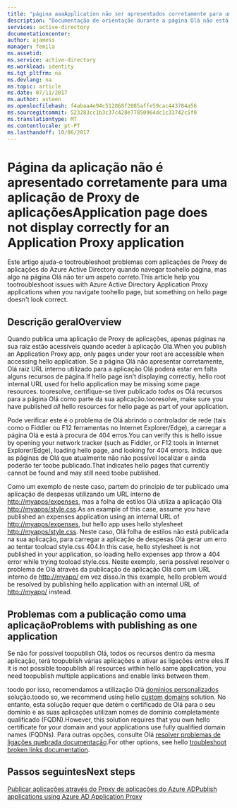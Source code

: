 ```yaml
---
title: "página aaaApplication não ser apresentados corretamente para uma aplicação de Proxy de aplicações | Microsoft Docs"
description: "Documentação de orientação durante a página Olá não está corretamente apresentação de uma aplicação de Proxy de aplicação ter integrado com o Azure AD"
services: active-directory
documentationcenter: 
author: ajamess
manager: femila
ms.assetid: 
ms.service: active-directory
ms.workload: identity
ms.tgt_pltfrm: na
ms.devlang: na
ms.topic: article
ms.date: 07/11/2017
ms.author: asteen
ms.openlocfilehash: f4abaa4e94c512868f2085affe59cac443784a56
ms.sourcegitcommit: 523283cc1b3c37c428e77850964dc1c33742c5f0
ms.translationtype: MT
ms.contentlocale: pt-PT
ms.lasthandoff: 10/06/2017
---
```

# <a name="application-page-does-not-display-correctly-for-an-application-proxy-application"></a><span data-ttu-id="52599-103">Página da aplicação não é apresentado corretamente para uma aplicação de Proxy de aplicações</span><span class="sxs-lookup"><span data-stu-id="52599-103">Application page does not display correctly for an Application Proxy application</span></span>

<span data-ttu-id="52599-104">Este artigo ajuda-o tootroubleshoot problemas com aplicações de Proxy de aplicações do Azure Active Directory quando navegar toohello página, mas algo na página Olá não ter um aspeto correto.</span><span class="sxs-lookup"><span data-stu-id="52599-104">This article help you tootroubleshoot issues with Azure Active Directory Application Proxy applications when you navigate toohello page, but something on hello page doesn't look correct.</span></span>

## <a name="overview"></a><span data-ttu-id="52599-105">Descrição geral</span><span class="sxs-lookup"><span data-stu-id="52599-105">Overview</span></span>
<span data-ttu-id="52599-106">Quando publica uma aplicação de Proxy de aplicações, apenas páginas na sua raiz estão acessíveis quando aceder à aplicação Olá.</span><span class="sxs-lookup"><span data-stu-id="52599-106">When you publish an Application Proxy app, only pages under your root are accessible when accessing hello application.</span></span> <span data-ttu-id="52599-107">Se a página Olá não apresentar corretamente, Olá raiz URL interno utilizado para a aplicação Olá poderá estar em falta alguns recursos de página.</span><span class="sxs-lookup"><span data-stu-id="52599-107">If hello page isn’t displaying correctly, hello root internal URL used for hello application may be missing some page resources.</span></span> <span data-ttu-id="52599-108">tooresolve, certifique-se tiver publicado *todos os* Olá recursos para a página Olá como parte da sua aplicação.</span><span class="sxs-lookup"><span data-stu-id="52599-108">tooresolve, make sure you have published *all* hello resources for hello page as part of your application.</span></span>

<span data-ttu-id="52599-109">Pode verificar este é o problema de Olá abrindo o controlador de rede (tais como o Fiddler ou F12 ferramentas no Internet Explorer/Edge), a carregar a página Olá e está à procura de 404 erros.</span><span class="sxs-lookup"><span data-stu-id="52599-109">You can verify this is hello issue by opening your network tracker (such as Fiddler, or F12 tools in Internet Explorer/Edge), loading hello page, and looking for 404 errors.</span></span> <span data-ttu-id="52599-110">Indica que as páginas de Olá que atualmente não não possível localizar e ainda poderão ter toobe publicado.</span><span class="sxs-lookup"><span data-stu-id="52599-110">That indicates hello pages that currently cannot be found and may still need toobe published.</span></span>

<span data-ttu-id="52599-111">Como um exemplo de neste caso, partem do princípio de ter publicado uma aplicação de despesas utilizando um URL interno de <http://myapps/expenses>, mas a folha de estilos Olá utiliza a aplicação Olá <http://myapps/style.css>.</span><span class="sxs-lookup"><span data-stu-id="52599-111">As an example of this case, assume you have published an expenses application using an internal URL of <http://myapps/expenses>, but hello app uses hello stylesheet <http://myapps/style.css>.</span></span> <span data-ttu-id="52599-112">Neste caso, Olá folha de estilos não está publicada na sua aplicação, para carregar a aplicação de despesas Olá gerar um erro ao tentar tooload style.css 404.</span><span class="sxs-lookup"><span data-stu-id="52599-112">In this case, hello stylesheet is not published in your application, so loading hello expenses app throw a 404 error while trying tooload style.css.</span></span> <span data-ttu-id="52599-113">Neste exemplo, seria possível resolver o problema de Olá através da publicação de aplicação Olá com um URL interno de <http://myapp/> em vez disso.</span><span class="sxs-lookup"><span data-stu-id="52599-113">In this example, hello problem would be resolved by publishing hello application with an internal URL of <http://myapp/> instead.</span></span>

## <a name="problems-with-publishing-as-one-application"></a><span data-ttu-id="52599-114">Problemas com a publicação como uma aplicação</span><span class="sxs-lookup"><span data-stu-id="52599-114">Problems with publishing as one application</span></span>

<span data-ttu-id="52599-115">Se não for possível toopublish Olá, todos os recursos dentro da mesma aplicação, terá toopublish várias aplicações e ativar as ligações entre eles.</span><span class="sxs-lookup"><span data-stu-id="52599-115">If it is not possible toopublish all resources within hello same application, you need toopublish multiple applications and enable links between them.</span></span>

<span data-ttu-id="52599-116">toodo por isso, recomendamos a utilização Olá [domínios personalizados](https://docs.microsoft.com/azure/active-directory/active-directory-application-proxy-custom-domains) solução.</span><span class="sxs-lookup"><span data-stu-id="52599-116">toodo so, we recommend using hello [custom domains](https://docs.microsoft.com/azure/active-directory/active-directory-application-proxy-custom-domains) solution.</span></span> <span data-ttu-id="52599-117">No entanto, esta solução requer que detém o certificado de Olá para o seu domínio e as suas aplicações utilizam nomes de domínio completamente qualificado (FQDN).</span><span class="sxs-lookup"><span data-stu-id="52599-117">However, this solution requires that you own hello certificate for your domain and your applications use fully qualified domain names (FQDNs).</span></span> <span data-ttu-id="52599-118">Para outras opções, consulte Olá [resolver problemas de ligações quebrada documentação](https://microsoft-my.sharepoint.com/personal/harshja_microsoft_com/_layouts/15/guestaccess.aspx?guestaccesstoken=IxuG3mFVbnPWI3Yn4Qi7wCNi8VIfHS5mwPt5quh8DMw%3d&docid=2_14558cd6ddea34c1c9887dc640feb5831&rev=1).</span><span class="sxs-lookup"><span data-stu-id="52599-118">For other options, see hello [troubleshoot broken links documentation](https://microsoft-my.sharepoint.com/personal/harshja_microsoft_com/_layouts/15/guestaccess.aspx?guestaccesstoken=IxuG3mFVbnPWI3Yn4Qi7wCNi8VIfHS5mwPt5quh8DMw%3d&docid=2_14558cd6ddea34c1c9887dc640feb5831&rev=1).</span></span>

## <a name="next-steps"></a><span data-ttu-id="52599-119">Passos seguintes</span><span class="sxs-lookup"><span data-stu-id="52599-119">Next steps</span></span>
[<span data-ttu-id="52599-120">Publicar aplicações através do Proxy de aplicações do Azure AD</span><span class="sxs-lookup"><span data-stu-id="52599-120">Publish applications using Azure AD Application Proxy</span></span>](application-proxy-publish-azure-portal.md)
